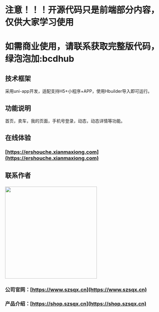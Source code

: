 
# 注意！！！开源代码只是前端部分内容，仅供大家学习使用
# 如需商业使用，请联系获取完整版代码，绿泡泡加:bcdhub

## 技术框架
采用uni-app开发，适配支持H5+小程序+APP，使用Hbuilder导入即可运行。

## 功能说明
首页，卖车，我的页面，手机号登录，动态，动态详情等功能。

## 在线体验
### [https://ershouche.xianmaxiong.com](https://ershouche.xianmaxiong.com)

## 联系作者
### <img src="https://shop.szsqx.cn/images/qrcode.jpg" width="300" height="300">

### 公司官网：[https://www.szsqx.cn](https://www.szsqx.cn)
### 产品介绍：[https://shop.szsqx.cn](https://shop.szsqx.cn)
